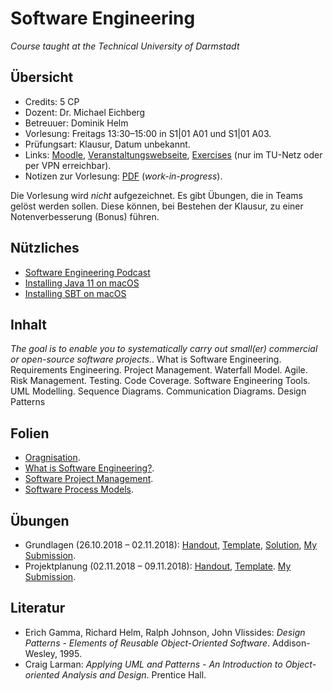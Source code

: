# Software Engineering

*Course taught at the Technical University of Darmstadt*

## Übersicht

*   Credits: 5 CP
*   Dozent: Dr. Michael Eichberg
*   Betreuuer: Dominik Helm
*   Vorlesung: Freitags 13:30–15:00 in S1|01 A01 und S1|01 A03.
*   Prüfungsart: Klausur, Datum unbekannt.
*   Links: [Moodle](https://moodle.informatik.tu-darmstadt.de/course/view.php?id=446), [Veranstaltungswebseite](http://stg-tud.github.io/eise/), [Exercises](https://submission.st.informatik.tu-darmstadt.de/course/se18) (nur im TU-Netz oder per VPN erreichbar).
*   Notizen zur Vorlesung: [PDF](notizen.pdf) (*work-in-progress*).

Die Vorlesung wird *nicht* aufgezeichnet. Es gibt Übungen, die in Teams gelöst werden sollen. Diese können, bei Bestehen der Klausur, zu einer Notenverbesserung (Bonus) führen. 

## Nützliches

*   [Software Engineering Podcast](https://se-radio.net/)
*   [Installing Java 11 on macOS](https://asciinema.org/a/qEsQtmzyRzv0k0ZVbhT5Q5Kdd?speed=3)
*   [Installing SBT on macOS](https://asciinema.org/a/SNTEQhyClokbZUUbZ7XaC1miG?speed=3)

## Inhalt

*The goal is to enable you to systematically carry out small(er) commercial or open-source software projects.*. What is Software Engineering. Requirements Engineering. Project Management. Waterfall Model. Agile. Risk Management. Testing. Code Coverage. Software Engineering Tools. UML Modelling. Sequence Diagrams. Communication Diagrams. Design Patterns

## Folien

*   [Oragnisation](http://stg-tud.github.io/eise/WS18-SE-01-Organization.pdf).
*   [What is Software Engineering?](http://stg-tud.github.io/eise/WS18-SE-02-What_is_Software_Engineering.pdf).
*   [Software Project Management](http://stg-tud.github.io/eise/WS18-SE-03-Software_Project_Management.pdf).
*   [Software Process Models](http://stg-tud.github.io/eise/WS18-SE-04-Software_Process_Models.pdf).

## Übungen

*   Grundlagen (26.10.2018 – 02.11.2018): [Handout](https://submission.st.informatik.tu-darmstadt.de/course/se18/handouts/1), [Template](https://submission.st.informatik.tu-darmstadt.de/course/se18/templates/1), [Solution](https://submission.st.informatik.tu-darmstadt.de/course/se18/solution/1), [My Submission](exercises/ex01).
*   Projektplanung (02.11.2018 – 09.11.2018): [Handout](https://submission.st.informatik.tu-darmstadt.de/course/se18/handouts/2), [Template](https://submission.st.informatik.tu-darmstadt.de/course/se18/templates/2). [My Submission](https://github.com/xfbs/se/blob/master/exercises/ex02/solution/solution.pdf).

## Literatur

*   Erich Gamma, Richard Helm, Ralph Johnson, John Vlissides: *Design Patterns - Elements of Reusable Object-Oriented Software*. Addison-Wesley, 1995. 
*   Craig Larman: *Applying UML and Patterns - An Introduction to Object-oriented Analysis and Design*. Prentice Hall.
